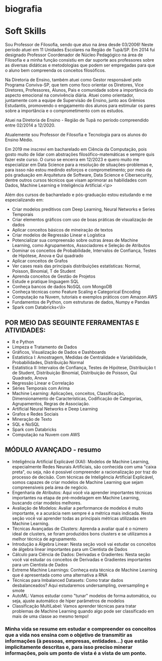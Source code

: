 # biografia

<h1>Soft Skills</h1>

<p>Sou Professor de Filosofia, sendo que atuo na área desde 03/2006! Neste período atuei em 11 Unidades Escolares na Região de Tupã/SP. Em 2014 fui designado Professor Coordenador de Núcleo Pedagógico na área de Filosofia e a minha função consistiu em dar suporte aos professores sobre as diversas didáticas e metodologias que podem ser empregadas para que o aluno bem compreenda os conceitos filosóficos.</p>

<p>Na Diretoria de Ensino, também atuei como Gestor responsável pelo Programa Conviva-SP, que tem como foco orientar os Diretores, Vice Diretores, Professores, Alunos, Pais e comunidade sobre a importância do aspecto emocional na convivência diária. Atuei como orientador, juntamente com a equipe de Supervisão de Ensino, junto aos Grêmios Estudantis, promovendo o engajamento dos alunos para estimular os pares sobre a importância e o comprometimento com os estudos.</p>


<p>Atuei na Diretoria de Ensino - Região de Tupã no período compreendido entre 02/2014 a 12/2020.</p>

<p>Atualemente sou Professor de Filosofia e Tecnologia para os alunos do Ensino Médio.</p>

<p>Em 2019 me inscrevi em bacharelado em Ciência da Computação, pois gosto muito de lidar com abstrações filosófico-matemáticas e sempre quis fazer este curso. O curso se encerra em 12/2023 e quero muito me especializar em Data Science para a resolução de situações-problemas e, para issso não estou medindo esforços e comprometimento; por meio da pós graduação em Arquitetura de Software, Data Science e Cibersecurity, dentre outros cursos técnicos que visam aprimorar as habilidades com Dados, Machine Learning e Inteligência Artificial.<\p>

<p>Além dos cursos de bacharelado e pós-graduação estou estudando e me especializando em:</p>

<ul>
<li>Criar modelos preditivos com Deep Learning, Neural Networks e Series Temporais</li>
<li>Criar elementos gráficos com uso de boas práticas de visualização de dados</li>
<li>Aplicar conceitos básicos de mineiração de textos</li>
<li>Criar modelos de Regressão Linear e Logística</li>
<li>Potencializar sua compreensão sobre outras áreas de Machine Learning, como Agrupamentos, Associadores e Seleção de Atributos</li>
<li>Dominar os conceitos de Probabilidade, Intervalos de Confiança, Testes de Hipótese, Anova e Qui quadrado</li>
<li>Aplicar conceitos de Grafos</li>
<li>Ver cases reais das principais distribuições estatísticas: Normal, Poisson, Binomial, T de Student</li>
<li>Aprenda conceitos de Gestão de Projetos</li>
<li>Estude e pratique linguagem SQL</li>
<li>Conheça bancos de dados NoSQL com MongoDB</li>
<li>Conheça técnicas como Feature Scaling e Categorical Encoding</li>
<li>Computação na Nuvem, tutoriais e exemplos práticos com Amazon AWS</li>
<li>Fundamentos de Python, com estruturas de dados, Numpy e Pandas</li>
<li>Spark com Databricks<\li>
</ul>

<h2>POR MEIO DAS SEGUINTE FERRAMENTAS E ATIVIDADES:</h2>

<ul>  
<li>R e Python</li>

<li>Limpeza e Tratamento de Dados</li>

<li>Gráficos, Visualização de Dados e Dashboards</li>

<li>Estatística I: Amostragem, Medidas de Centralidade e Variabilidade, Probabilidades, Distribuição Normal</li>

<li>Estatística II: Intervalos de Confiança, Testes de Hipótese, Distribuição t de Student, Distribuição Binomial, Distribuição de Poisson, Qui Quadrado, Anova</li>

<li>Regressão Linear e Correlação</li>

<li>Séries Temporais com Arima</li>

<li>Machine Learning: Aplicações, conceitos, Classificação, Dimensionamento de Características, Codificação de Categorias, Agrupamentos, Regras de Associação.</li>

<li>Artificial Neural Networks e Deep Learning</li>

<li>Grafos e Redes Sociais</li>

<li>Mineração de Texto</li>

<li>SQL e NoSQL</li>

<li>Spark com Databricks</li>

<li>Computação na Nuvem com AWS</li>
</ul>

<h2>MÓDULO AVANÇADO - resumo</h2>
  
<ul>
<li>Inteligência Artificial Explicável (XAI): Modelos de Machine Learning, especialmente Redes Neurais Artificiais, são conhecida com uma "caixa preta", ou seja, não é possível compreender a racionalização por traz do processo de decisão. Com técnicas de Inteligência Artificial Explicável, somos capazes de criar modelos de Machine Learning que sejam compreensíveis pela área de negócio.</li>

<li>Engenharia de Atributos: Aqui você via aprender importantes técnicas importantes na etapa de pré-modelagem em Machine Learning, buscando criar modelos melhores.</li>

<li>Avaliação de Modelos: Avaliar a performance de modelos é muito importante, e a acurácia nem sempre é a métrica mais indicada. Nesta seção você vai aprender todas as principais métricas utilizadas em Machine Learning.</li>

<li>Técnicas Avançadas de Clusters: Aprenda a avaliar qual é o número ideal de clusters, se foram produzidos bons clusters e se utilizamos a melhor técnica de agrupamento.</li>

<li>Introdução a Álgebra Linear: Nesta seção você vai estudar os conceitos de álgebra linear importantes para um Cientista de Dados</li>

<li>Cálculo para Ciência de Dados: Derivadas e Gradientes: Nesta seção você vai estudar os conceitos de Derivadas e Gradientes importantes para um Cientista de Dados</li>

<li>Extreme Machine Learnings: Conheça esta técnica de Machine Learning que é apresentada como uma alternativa a RNA</li>

<li>Técnicas para Imbalanced Datasets: Como tratar dados desbalanceados? Aqui estudaremos undersampling, oversampling e smote</li>

<li>AutoML: Vamos estudar como "tunar" modelos de forma automática, ou seja, ajuste automático de hiper parâmetros de modelos</li>

<li>Classificação MultiLabel: Vamos aprender técnicas para tratar problemas de Machine Learning quando algo pode ser classificado em mais de uma classe ao mesmo tempo!</li>
</ul>
<h3>Minha vida se resume em estudar e compreender os conceitos que a vida nos ensina com o objetivo de transmitir as informações (à pessoas, empresas, entidades...) que estão implicitamente descritas e, para isso preciso minerar informações, pois um ponto de vista é a vista de um ponto.</h3>
